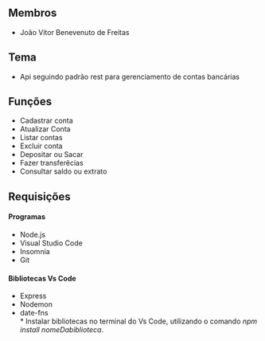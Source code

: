 <dl>
  <h2>Membros</h2>
  <ul>
	  <li>João Vitor Benevenuto de Freitas</li>
  </ul>
	  <h2>Tema</h2>
  <ul>
	  <li>Api seguindo padrão rest para gerenciamento de contas bancárias</li> 
  </ul>
	 <h2>Funções</h2>
  <ul>
	  <li>Cadastrar conta</li> 
  <li>Atualizar Conta</li>
  <li>Listar contas</li>
  <li>Excluir conta</li>
  <li>Depositar ou Sacar</li>
  <li>Fazer transferêcias</li>
  <li>Consultar saldo ou extrato</li>
  </ul>
  <h2>Requisições</h2>
  <h4>Programas</h4>
  <ul>
	  <li>Node.js</li>
	  <li>Visual Studio Code</li>
	  <li>Insomnia</li>
	  <li>Git</li>
  </ul>
  <h4>Bibliotecas Vs Code</h4>
  <ul>
	  <li>Express</li>
	  <li>Nodemon</li>
	  <li>date-fns</li>
	  * Instalar bibliotecas no terminal do Vs Code, utilizando o comando <em>npm install nomeDabiblioteca</em>. 
  </ul>
  
